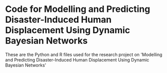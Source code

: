 
# Code for Modelling and Predicting Disaster-Induced Human Displacement Using Dynamic Bayesian Networks

These are the Python and R files used for the research project on 'Modelling and Predicting Disaster-Induced Human Displacement Using Dynamic Bayesian Networks'
